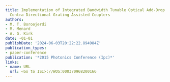 ```yaml
---
title: Implementation of Integrated Bandwidth Tunable Optical Add-Drop Filter Using
  Contra Directional Grating Assisted Couplers
authors:
- M. T. Boroojerdi
- M. Menard
- A. G. Kirk
date: -01-01
publishDate: '2024-06-03T20:22:22.894984Z'
publication_types:
- paper-conference
publication: '*2015 Photonics Conference (Ipc)*'
links:
- name: URL
  url: <Go to ISI>://WOS:000370968200166
---
```

